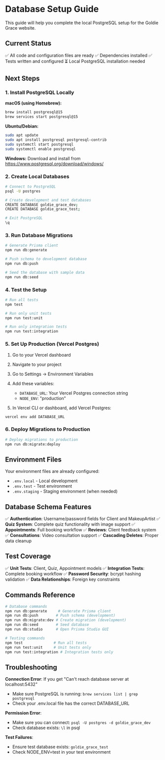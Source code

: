# Database Setup Guide

This guide will help you complete the local PostgreSQL setup for the Goldie Grace website.

## Current Status
✅ All code and configuration files are ready
✅ Dependencies installed
✅ Tests written and configured
⏳ Local PostgreSQL installation needed

## Next Steps

### 1. Install PostgreSQL Locally

**macOS (using Homebrew):**
```bash
brew install postgresql@15
brew services start postgresql@15
```

**Ubuntu/Debian:**
```bash
sudo apt update
sudo apt install postgresql postgresql-contrib
sudo systemctl start postgresql
sudo systemctl enable postgresql
```

**Windows:**
Download and install from https://www.postgresql.org/download/windows/

### 2. Create Local Databases

```bash
# Connect to PostgreSQL
psql -U postgres

# Create development and test databases
CREATE DATABASE goldie_grace_dev;
CREATE DATABASE goldie_grace_test;

# Exit PostgreSQL
\q
```

### 3. Run Database Migrations

```bash
# Generate Prisma client
npm run db:generate

# Push schema to development database
npm run db:push

# Seed the database with sample data
npm run db:seed
```

### 4. Test the Setup

```bash
# Run all tests
npm test

# Run only unit tests
npm run test:unit

# Run only integration tests
npm run test:integration
```

### 5. Set Up Production (Vercel Postgres)

1. Go to your Vercel dashboard
2. Navigate to your project
3. Go to Settings → Environment Variables
4. Add these variables:
   - `DATABASE_URL`: Your Vercel Postgres connection string
   - `NODE_ENV`: "production"

5. In Vercel CLI or dashboard, add Vercel Postgres:
```bash
vercel env add DATABASE_URL
```

### 6. Deploy Migrations to Production

```bash
# Deploy migrations to production
npm run db:migrate:deploy
```

## Environment Files

Your environment files are already configured:

- `.env.local` - Local development
- `.env.test` - Test environment  
- `.env.staging` - Staging environment (when needed)

## Database Schema Features

✅ **Authentication**: Username/password fields for Client and MakeupArtist
✅ **Quiz System**: Complete quiz functionality with image support
✅ **Appointments**: Full booking workflow
✅ **Reviews**: Client feedback system
✅ **Consultations**: Video consultation support
✅ **Cascading Deletes**: Proper data cleanup

## Test Coverage

✅ **Unit Tests**: Client, Quiz, Appointment models
✅ **Integration Tests**: Complete booking workflow
✅ **Password Security**: bcrypt hashing validation
✅ **Data Relationships**: Foreign key constraints

## Commands Reference

```bash
# Database commands
npm run db:generate     # Generate Prisma client
npm run db:push        # Push schema (development)
npm run db:migrate:dev # Create migration (development) 
npm run db:seed        # Seed database
npm run db:studio      # Open Prisma Studio GUI

# Testing commands
npm test              # Run all tests
npm run test:unit     # Unit tests only
npm run test:integration # Integration tests only
```

## Troubleshooting

**Connection Error**: If you get "Can't reach database server at localhost:5432"
- Make sure PostgreSQL is running: `brew services list | grep postgresql`
- Check your .env.local file has the correct DATABASE_URL

**Permission Error**: 
- Make sure you can connect: `psql -U postgres -d goldie_grace_dev`
- Check database exists: `\l` in psql

**Test Failures**:
- Ensure test database exists: `goldie_grace_test`
- Check NODE_ENV=test in your test environment